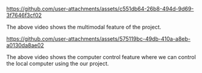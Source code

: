 

https://github.com/user-attachments/assets/c551db64-26b8-494d-9d69-3f7646f3cf02

The above video shows the multimodal feature of the project.

https://github.com/user-attachments/assets/575119bc-49db-410a-a8eb-a0130da8ae02

The above video shows the computer control feature where we can control the local computer using the our project.
